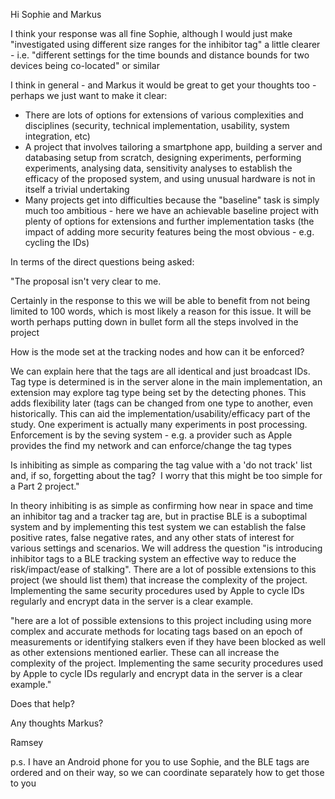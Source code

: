 Hi Sophie and Markus

  

I think your response was all fine Sophie, although I would just make "investigated using different size ranges for the inhibitor tag" a little clearer - i.e. "different settings for the time bounds and distance bounds for two devices being co-located" or similar

  

I think in general - and Markus it would be great to get your thoughts too - perhaps we just want to make it clear:  

  

- There are lots of options for extensions of various complexities and disciplines (security, technical implementation, usability, system integration, etc)
- A project that involves tailoring a smartphone app, building a server and databasing setup from scratch, designing experiments, performing experiments, analysing data, sensitivity analyses to establish the efficacy of the proposed system, and using unusual hardware is not in itself a trivial undertaking
- Many projects get into difficulties because the "baseline" task is simply much too ambitious - here we have an achievable baseline project with plenty of options for extensions and further implementation tasks (the impact of adding more security features being the most obvious - e.g. cycling the IDs)

  

In terms of the direct questions being asked:

  

"The proposal isn't very clear to me. 

  

Certainly in the response to this we will be able to benefit from not being limited to 100 words, which is most likely a reason for this issue. It will be worth perhaps putting down in bullet form all the steps involved in the project

  

How is the mode set at the tracking nodes and how can it be enforced? 

  

We can explain here that the tags are all identical and just broadcast IDs. Tag type is determined is in the server alone in the main implementation, an extension may explore tag type being set by the detecting phones. This adds flexibility later (tags can be changed from one type to another, even historically. This can aid the implementation/usability/efficacy part of the study. One experiment is actually many experiments in post processing. Enforcement is by the seving system - e.g. a provider such as Apple provides the find my network and can enforce/change the tag types

  

Is inhibiting as simple as comparing the tag value with a 'do not track' list and, if so, forgetting about the tag?  I worry that this might be too simple for a Part 2 project."  

  

In theory inhibiting is as simple as confirming how near in space and time an inhibitor tag and a tracker tag are, but in practise BLE is a suboptimal system and by implementing this test system we can establish the false positive rates, false negative rates, and any other stats of interest for various settings and scenarios. We will address the question "is introducing inhibitor tags to a BLE tracking system an effective way to reduce the risk/impact/ease of stalking". There are a lot of possible extensions to this project (we should list them) that increase the complexity of the project. Implementing the same security procedures used by Apple to cycle IDs regularly and encrypt data in the server is a clear example.

  "here are a lot of possible extensions to this project including using more complex and accurate methods for locating tags based on an epoch of measurements or identifying stalkers even if they have been blocked as well as other extensions mentioned earlier. These can all increase the complexity of the project. Implementing the same security procedures used by Apple to cycle IDs regularly and encrypt data in the server is a clear example."

Does that help?

Any thoughts Markus?

  

Ramsey

  

p.s. I have an Android phone for you to use Sophie, and the BLE tags are ordered and on their way, so we can coordinate separately how to get those to you